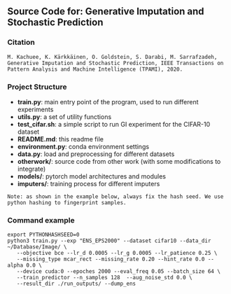 

## Source Code for: Generative Imputation and Stochastic Prediction


### Citation
```
M. Kachuee, K. Kärkkäinen, O. Goldstein, S. Darabi, M. Sarrafzadeh, Generative Imputation and Stochastic Prediction, IEEE Transactions on Pattern Analysis and Machine Intelligence (TPAMI), 2020.
```

### Project Structure
- **train.py**: main entry point of the program, used to run different experiments
- **utils.py**: a set of utility functions
- **test_cifar.sh**: a simple script to run GI experiment for the CIFAR-10 dataset
- **README.md**: this readme file
- **environment.py**: conda environment settings
- **data.py**: load and preprocessing for different datasets
- **otherwork/**: source code from other work (with some modifications to integrate)
- **models/**: pytorch model architectures and modules
- **imputers/**: training process for different imputers

`Note: as shown in the example below, always fix the hash seed. We use python hashing to fingerprint samples.`

### Command example
```
export PYTHONHASHSEED=0
python3 train.py --exp "ENS_EPS2000" --dataset cifar10 --data_dir ~/Database/Image/ \
   --objective bce --lr_d 0.0005 --lr_g 0.0005 --lr_patience 0.25 \
   --missing_type mcar_rect --missing_rate 0.20 --hint_rate 0.0 --alpha 0.0 \
   --device cuda:0 --epoches 2000 --eval_freq 0.05 --batch_size 64 \
   --train_predictor --n_samples 128  --aug_noise_std 0.0 \
   --result_dir ./run_outputs/ --dump_ens
```
